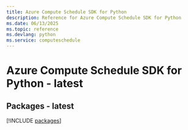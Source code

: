```yaml
---
title: Azure Compute Schedule SDK for Python
description: Reference for Azure Compute Schedule SDK for Python
ms.date: 06/13/2025
ms.topic: reference
ms.devlang: python
ms.service: computeschedule
---
```

# Azure Compute Schedule SDK for Python - latest
## Packages - latest
[!INCLUDE [packages](compute-schedule-index.md)]